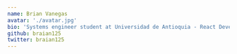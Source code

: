 ```yaml
---
name: Brian Vanegas
avatar: './avatar.jpg'
bio: 'Systems engineer student at Universidad de Antioquia - React Developer'
github: braian125
twitter: braian125
---
```

